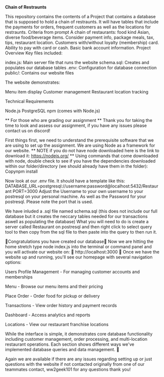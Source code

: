 **Chain of Restraunts**

This repository contains the contents of a Project that contains a database that is supposed to hold a
chain of restraunts. It will have tables that include the payments for orders, frequent customers as well as the locations for restraunts.
Criteria from prompt
A chain of restaurants: food kind Asian, diverse food/beverage items. Consider payment info, package meals, tax, tips, restaurant location. Customers with/without loyalty (membership) card. Ability to pay with card or cash. Basic bank account information.
Project Overview
Key files included:

index.js: Main server file that runs the website
schema.sql: Creates and populates our database tables
.env: Configuration for database connection
public/: Contains our website files

The website demonstrates:

Menu item display
Customer management
Restaurant location tracking

Technical Requirements

Node.js
PostgreSQL
npm (comes with Node.js)

** For those who are grading our assignment **
Thank you for taking the time to look and assess our assignment, if you have any issues please contact us on discord!

First things first, we need to understand the prerequisite software that we are using to set up the assignment. We are using Node as a framework for our website.
** NOTE if you do not have node downloaded here is the link to download it: https://nodejs.org/ **
Using commands that come downloaded with node, double check to see if you have the dependencies downloaded within our folder/directory (we should already have them in the folder):
Copynpm install

Now look at our .env file. It should have a template like this:
DATABASE_URL=postgresql://username:password@localhost:5432/Restaurant
PORT=3000
Adjust the Username to your own username to your postresql on your personal machine. As well as the Password for your postresql.
Please note the port that is used.

We have inluded a .sql file named schema.sql (this does not include our full database but it creates the neccary tables needed for our transactions aswell as populating the database)
What you will need to do is create a server called Restaurant on postresql and then right click to select query tool to then copy from the sql file to then paste into the query to
then run it.

🎈Congratulations you have created our database🎈
Now we are hitting the home stretch type node index.js  into the terminal or command panel and you will activate our website on:
🌟 http://localhost:3000 🌟
Once we have the website up and running, you'll see our homepage with several navigation options:

Users Profile Management - For managing customer accounts and memberships

Menu - Browse our menu items and their pricing

Place Order - Order food for pickup or delivery

Transactions - View order history and payment records

Dashboard - Access analytics and reports

Locations - View our restaurant franchise locations

While the interface is simple, it demonstrates core database functionality including customer management, order processing, and multi-location restaurant operations. Each section shows different ways we've implemented database queries and data management. 🫡

Again we are available if there are any issues regarding setting up or just questions with the website if not contacted originally from one of our teammates contact, ww2geek101 for any questions thank you!

